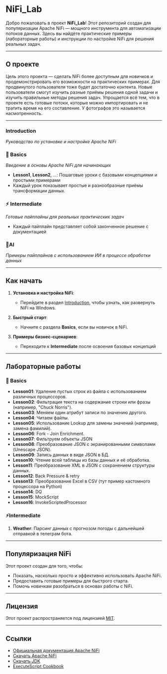 # NiFi_Lab

Добро пожаловать в проект **NiFi_Lab**! Этот репозиторий создан для популяризации Apache NiFi — мощного инструмента для автоматизации потоков данных. Здесь вы найдёте практические примеры (лабораторные работы) и инструкции по настройке NiFi для решения реальных задач.

---

## О проекте

Цель этого проекта — сделать NiFi более доступным для новичков и продемонстрировать его возможности на практических примерах.
Для продвинутого пользователя тоже будет достаточно контента.
Новые пользователи смогут изучить разные приёмы решения одной задачи и изучить правильные методы решения задач.
Упрощается всё тем, что в проекте есть готовые потоки, которые можно импортировать и не тратить время на его составление.
У фотографов это называется насмотренность. 

---
### Introduction
*Руководство по установке и настройке Apache NiFi*

### 🎯 Basics
*Введение в основы Apache NiFi для начинающих*
- **Lesson1**, **Lesson2**, ...: Пошаговые уроки с базовыми концепциями и простыми примерами
- Каждый урок показывает простые и разнообразные приёмы трансформации данных.

### ⚡ Intermediate  
*Готовые пайплайны для реальных практических задач*
- Каждый пайплайн представляет собой законченное решение с документацией

### 🤖AI
*Примеры пайплайнов с использованием ИИ в процессе обработки данных*

---

## Как начать

1. **Установка и настройка NiFi**:
   - Перейдите в раздел [Introduction](/Introduction/readme.md), чтобы узнать, как развернуть NiFi на Windows.
   
2. **Быстрый старт**:
   - Начните с раздела **Basics**, если вы новичок в NiFi.

3. **Примеры бизнес-сценариев**:
   - Переходите к **Intermediate** после освоения базовых концепций

---

## Лабораторные работы
### 🎯 Basics

- **Lesson01**: Удаление пустых строк из файла с использованием различных процессоров.
- **Lesson02**: Фильтрация текста на содержание строки или фразы (например, "Chuck Norris").
- **Lesson03**: Меняем один атрибут записи по значению другого.
- **Lesson04**: Читаем файлы.
- **Lesson05**: Использование Lookup для замены значений (например, замена фамилий).
- **Lesson06**: Fork - Join Enrichment.
- **Lesson07**: Фильтруем объекты JSON
- **Lesson08**: Преобразование JSON с экранированными символами (Unescape JSON).
- **Lesson09**: Запись данных в виде JSON в БД.
- **Lesson10**: Чтение всей таблицы из базы данных и её обработка.
- **Lesson11**: Преобразование XML в JSON с сохранением структуры данных.
- **Lesson12**: Back Pressure & retry
- **Lesson13**: Преобразование Excel в CSV (тут пример кастомного процессора на Python)
- **Lesson14**: DQ
- **Lesson15**: MockScript
- **Lesson16**: InvokeScriptedProcessor

### ⚡Intermediate
1. **Weather**: Парсинг данных с прогнозом погоды с дальнейшей отправкой в телеграм бота.


---

## Популяризация NiFi

Этот проект создан для того, чтобы:
- Показать, насколько просто и эффективно использовать Apache NiFi.
- Предоставить готовые примеры для быстрого старта.
- Помочь новичкам разобраться в основах работы с NiFi.

---

## Лицензия

Этот проект распространяется под лицензией [MIT](LICENSE).

---

## Ссылки

- [Официальная документация Apache NiFi](https://nifi.apache.org/docs.html)
- [Скачать Apache NiFi](https://nifi.apache.org/download.html)
- [Скачать JDK](https://www.oracle.com/java/technologies/javase/jdk21-archive-downloads.html)
- [ExecuteScript Cookbook](https://community.cloudera.com/t5/Community-Articles/ExecuteScript-Cookbook-part-1/ta-p/248922)
